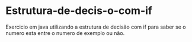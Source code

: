 # Estrutura-de-decis-o-com-if
Exercicio em java utilizando a estrutura de decisão com if para saber se o numero esta entre o numero de exemplo ou não.
